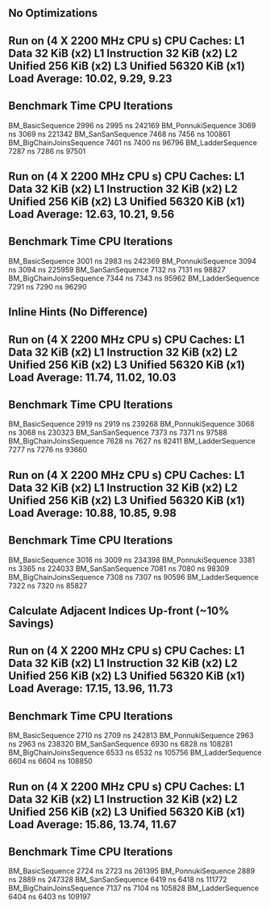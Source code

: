 ## No Optimizations

Run on (4 X 2200 MHz CPU s)
CPU Caches:
  L1 Data 32 KiB (x2)
  L1 Instruction 32 KiB (x2)
  L2 Unified 256 KiB (x2)
  L3 Unified 56320 KiB (x1)
Load Average: 10.02, 9.29, 9.23
-------------------------------------------------------------------
Benchmark                         Time             CPU   Iterations
-------------------------------------------------------------------
BM_BasicSequence               2996 ns         2995 ns       242169
BM_PonnukiSequence             3069 ns         3069 ns       221342
BM_SanSanSequence              7468 ns         7456 ns       100861
BM_BigChainJoinsSequence       7401 ns         7400 ns        96796
BM_LadderSequence              7287 ns         7286 ns        97501

Run on (4 X 2200 MHz CPU s)
CPU Caches:
  L1 Data 32 KiB (x2)
  L1 Instruction 32 KiB (x2)
  L2 Unified 256 KiB (x2)
  L3 Unified 56320 KiB (x1)
Load Average: 12.63, 10.21, 9.56
-------------------------------------------------------------------
Benchmark                         Time             CPU   Iterations
-------------------------------------------------------------------
BM_BasicSequence               3001 ns         2983 ns       242369
BM_PonnukiSequence             3094 ns         3094 ns       225959
BM_SanSanSequence              7132 ns         7131 ns        98827
BM_BigChainJoinsSequence       7344 ns         7343 ns        95962
BM_LadderSequence              7291 ns         7290 ns        96290

## Inline Hints (No Difference)

Run on (4 X 2200 MHz CPU s)
CPU Caches:
  L1 Data 32 KiB (x2)
  L1 Instruction 32 KiB (x2)
  L2 Unified 256 KiB (x2)
  L3 Unified 56320 KiB (x1)
Load Average: 11.74, 11.02, 10.03
-------------------------------------------------------------------
Benchmark                         Time             CPU   Iterations
-------------------------------------------------------------------
BM_BasicSequence               2919 ns         2919 ns       239268
BM_PonnukiSequence             3068 ns         3068 ns       230323
BM_SanSanSequence              7373 ns         7371 ns        97588
BM_BigChainJoinsSequence       7628 ns         7627 ns        82411
BM_LadderSequence              7277 ns         7276 ns        93660

Run on (4 X 2200 MHz CPU s)
CPU Caches:
  L1 Data 32 KiB (x2)
  L1 Instruction 32 KiB (x2)
  L2 Unified 256 KiB (x2)
  L3 Unified 56320 KiB (x1)
Load Average: 10.88, 10.85, 9.98
-------------------------------------------------------------------
Benchmark                         Time             CPU   Iterations
-------------------------------------------------------------------
BM_BasicSequence               3016 ns         3009 ns       234398
BM_PonnukiSequence             3381 ns         3365 ns       224033
BM_SanSanSequence              7081 ns         7080 ns        98309
BM_BigChainJoinsSequence       7308 ns         7307 ns        90596
BM_LadderSequence              7322 ns         7320 ns        85827

## Calculate Adjacent Indices Up-front (~10% Savings)

Run on (4 X 2200 MHz CPU s)
CPU Caches:
  L1 Data 32 KiB (x2)
  L1 Instruction 32 KiB (x2)
  L2 Unified 256 KiB (x2)
  L3 Unified 56320 KiB (x1)
Load Average: 17.15, 13.96, 11.73
-------------------------------------------------------------------
Benchmark                         Time             CPU   Iterations
-------------------------------------------------------------------
BM_BasicSequence               2710 ns         2709 ns       242813
BM_PonnukiSequence             2963 ns         2963 ns       238320
BM_SanSanSequence              6930 ns         6828 ns       108281
BM_BigChainJoinsSequence       6533 ns         6532 ns       105756
BM_LadderSequence              6604 ns         6604 ns       108850

Run on (4 X 2200 MHz CPU s)
CPU Caches:
  L1 Data 32 KiB (x2)
  L1 Instruction 32 KiB (x2)
  L2 Unified 256 KiB (x2)
  L3 Unified 56320 KiB (x1)
Load Average: 15.86, 13.74, 11.67
-------------------------------------------------------------------
Benchmark                         Time             CPU   Iterations
-------------------------------------------------------------------
BM_BasicSequence               2724 ns         2723 ns       261395
BM_PonnukiSequence             2889 ns         2889 ns       247328
BM_SanSanSequence              6419 ns         6418 ns       111772
BM_BigChainJoinsSequence       7137 ns         7104 ns       105828
BM_LadderSequence              6404 ns         6403 ns       109197
